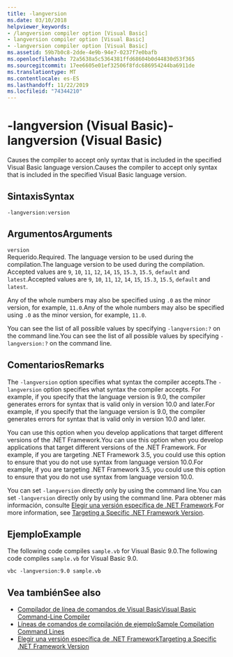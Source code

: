 ```yaml
---
title: -langversion
ms.date: 03/10/2018
helpviewer_keywords:
- /langversion compiler option [Visual Basic]
- langversion compiler option [Visual Basic]
- -langversion compiler option [Visual Basic]
ms.assetid: 59b7b0c8-2dde-4e9b-94e7-0237f7e0bafb
ms.openlocfilehash: 72a5638a5c5364381ffd68604b0d44830d53f365
ms.sourcegitcommit: 17ee6605e01ef32506f8fdc686954244ba6911de
ms.translationtype: MT
ms.contentlocale: es-ES
ms.lasthandoff: 11/22/2019
ms.locfileid: "74344210"
---
```

# <a name="-langversion-visual-basic"></a><span data-ttu-id="b560e-102">-langversion (Visual Basic)</span><span class="sxs-lookup"><span data-stu-id="b560e-102">-langversion (Visual Basic)</span></span>
<span data-ttu-id="b560e-103">Causes the compiler to accept only syntax that is included in the specified Visual Basic language version.</span><span class="sxs-lookup"><span data-stu-id="b560e-103">Causes the compiler to accept only syntax that is included in the specified Visual Basic language version.</span></span>  
  
## <a name="syntax"></a><span data-ttu-id="b560e-104">Sintaxis</span><span class="sxs-lookup"><span data-stu-id="b560e-104">Syntax</span></span>  
  
```console  
-langversion:version  
```  
  
## <a name="arguments"></a><span data-ttu-id="b560e-105">Argumentos</span><span class="sxs-lookup"><span data-stu-id="b560e-105">Arguments</span></span>  
 `version`  
 <span data-ttu-id="b560e-106">Requerido.</span><span class="sxs-lookup"><span data-stu-id="b560e-106">Required.</span></span> <span data-ttu-id="b560e-107">The language version to be used during the compilation.</span><span class="sxs-lookup"><span data-stu-id="b560e-107">The language version to be used during the compilation.</span></span> <span data-ttu-id="b560e-108">Accepted values are `9`, `10`, `11`, `12`, `14`, `15`, `15.3`, `15.5`, `default` and `latest`.</span><span class="sxs-lookup"><span data-stu-id="b560e-108">Accepted values are `9`, `10`, `11`, `12`, `14`, `15`, `15.3`, `15.5`, `default` and `latest`.</span></span>

 <span data-ttu-id="b560e-109">Any of the whole numbers may also be specified using `.0` as the minor version, for example, `11.0`.</span><span class="sxs-lookup"><span data-stu-id="b560e-109">Any of the whole numbers may also be specified using `.0` as the minor version, for example, `11.0`.</span></span>

 <span data-ttu-id="b560e-110">You can see the list of all possible values by specifying `-langversion:?` on the command line.</span><span class="sxs-lookup"><span data-stu-id="b560e-110">You can see the list of all possible values by specifying `-langversion:?` on the command line.</span></span>  
  
## <a name="remarks"></a><span data-ttu-id="b560e-111">Comentarios</span><span class="sxs-lookup"><span data-stu-id="b560e-111">Remarks</span></span>  
 <span data-ttu-id="b560e-112">The `-langversion` option specifies what syntax the compiler accepts.</span><span class="sxs-lookup"><span data-stu-id="b560e-112">The `-langversion` option specifies what syntax the compiler accepts.</span></span> <span data-ttu-id="b560e-113">For example, if you specify that the language version is 9.0, the compiler generates errors for syntax that is valid only in version 10.0 and later.</span><span class="sxs-lookup"><span data-stu-id="b560e-113">For example, if you specify that the language version is 9.0, the compiler generates errors for syntax that is valid only in version 10.0 and later.</span></span>  
  
 <span data-ttu-id="b560e-114">You can use this option when you develop applications that target different versions of the .NET Framework.</span><span class="sxs-lookup"><span data-stu-id="b560e-114">You can use this option when you develop applications that target different versions of the .NET Framework.</span></span> <span data-ttu-id="b560e-115">For example, if you are targeting .NET Framework 3.5, you could use this option to ensure that you do not use syntax from language version 10.0.</span><span class="sxs-lookup"><span data-stu-id="b560e-115">For example, if you are targeting .NET Framework 3.5, you could use this option to ensure that you do not use syntax from language version 10.0.</span></span>  
  
 <span data-ttu-id="b560e-116">You can set `-langversion` directly only by using the command line.</span><span class="sxs-lookup"><span data-stu-id="b560e-116">You can set `-langversion` directly only by using the command line.</span></span> <span data-ttu-id="b560e-117">Para obtener más información, consulte [Elegir una versión específica de .NET Framework](/visualstudio/ide/visual-studio-multi-targeting-overview).</span><span class="sxs-lookup"><span data-stu-id="b560e-117">For more information, see [Targeting a Specific .NET Framework Version](/visualstudio/ide/visual-studio-multi-targeting-overview).</span></span>  
  
## <a name="example"></a><span data-ttu-id="b560e-118">Ejemplo</span><span class="sxs-lookup"><span data-stu-id="b560e-118">Example</span></span>  
 <span data-ttu-id="b560e-119">The following code compiles `sample.vb` for Visual Basic 9.0.</span><span class="sxs-lookup"><span data-stu-id="b560e-119">The following code compiles `sample.vb` for Visual Basic 9.0.</span></span>  
  
```console  
vbc -langversion:9.0 sample.vb  
```  
  
## <a name="see-also"></a><span data-ttu-id="b560e-120">Vea también</span><span class="sxs-lookup"><span data-stu-id="b560e-120">See also</span></span>

- [<span data-ttu-id="b560e-121">Compilador de línea de comandos de Visual Basic</span><span class="sxs-lookup"><span data-stu-id="b560e-121">Visual Basic Command-Line Compiler</span></span>](../../../visual-basic/reference/command-line-compiler/index.md)
- [<span data-ttu-id="b560e-122">Líneas de comandos de compilación de ejemplo</span><span class="sxs-lookup"><span data-stu-id="b560e-122">Sample Compilation Command Lines</span></span>](../../../visual-basic/reference/command-line-compiler/sample-compilation-command-lines.md)
- [<span data-ttu-id="b560e-123">Elegir una versión específica de .NET Framework</span><span class="sxs-lookup"><span data-stu-id="b560e-123">Targeting a Specific .NET Framework Version</span></span>](/visualstudio/ide/visual-studio-multi-targeting-overview)
